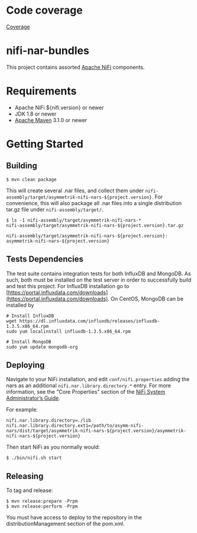# Code coverage
[Coverage](https://asymmetrik.gitlab.io/nifi-nar-bundles)

# nifi-nar-bundles

This project contains assorted [Apache NiFi](http://nifi.apache.org/) components.

# Requirements

* Apache NiFi ${nifi.version} or newer
* JDK 1.8 or newer
* [Apache Maven](http://maven.apache.org/) 3.1.0 or newer

# Getting Started

## Building
```
$ mvn clean package
```

This will create several .nar files, and collect them under `nifi-assembly/target/asymmetrik-nifi-nars-${project.version}`. For convenience, this will also package all .nar files into a single distribution tar.gz file under `nifi-assembly/target/`.

```
$ ls -1 nifi-assembly/target/asymmetrik-nifi-nars-*
nifi-assembly/target/asymmetrik-nifi-nars-${project.version}.tar.gz

nifi-assembly/target/asymmetrik-nifi-nars-${project.version}:
asymmetrik-nifi-nars-${project.version}
```
## Tests Dependencies

The test suite contains integration tests for both InfluxDB and MongoDB. As such, both must be installed on the test server in order to successfully build and test this project.  For InfluxDB installation go to [https://portal.influxdata.com/downloads](https://portal.influxdata.com/downloads).  On CentOS, MongoDB can be installed by 

```
# Install InfluxDB
wget https://dl.influxdata.com/influxdb/releases/influxdb-1.3.5.x86_64.rpm
sudo yum localinstall influxdb-1.3.5.x86_64.rpm

# Install MongoDB
sudo yum update mongodb-org 
```

## Deploying

Navigate to your NiFi installation, and edit `conf/nifi.properties` adding the nars as an additional `nifi.nar.library.directory.*` entry. For more information, see the "Core Properties" section of the [NiFi System Administrator’s Guide](http://nifi.apache.org/docs/nifi-docs/html/administration-guide.html#system_properties).

For example:

```
nifi.nar.library.directory=./lib
nifi.nar.library.directory.ext1=/path/to/asymm-nifi-nars/dist/target/asymmetrik-nifi-nars-${project.version}/asymmetrik-nifi-nars-${project.version}
```

Then start NiFi as you normally would:

```
$ ./bin/nifi.sh start
```

## Releasing

To tag and release:

```
$ mvn release:prepare -Prpm
$ mvn release:perform -Prpm
```

You must have access to deploy to the repository in the distributionManagement section of the pom.xml.


